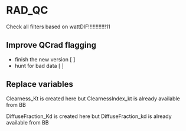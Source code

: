 
# RAD_QC


Check all filters based on wattDIF!!!!!!!!!!!!11

## Improve QCrad flagging

- finish the new version [ ]
- hunt for bad data [ ]

## Replace variables

Clearness_Kt is created here but 
ClearnessIndex_kt is already available from BB


DiffuseFraction_Kd is created here but
DiffuseFraction_kd is already available from BB
